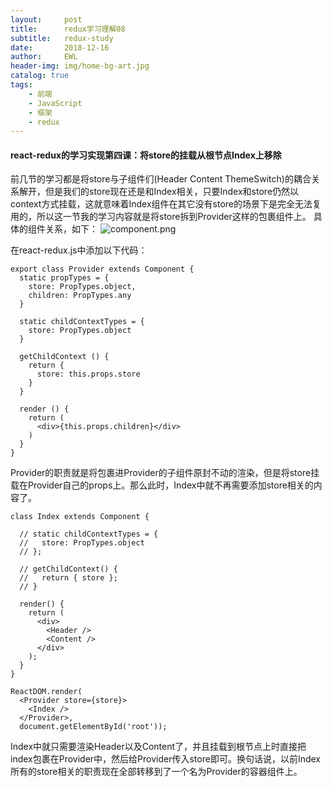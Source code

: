 ```yaml
---
layout:     post
title:      redux学习理解08
subtitle:   redux-study
date:       2018-12-16
author:     EWL
header-img: img/home-bg-art.jpg
catalog: true
tags:
    - 前端
    - JavaScript
    - 框架
    - redux
---
```


#### react-redux的学习实现第四课：将store的挂载从根节点Index上移除

前几节的学习都是将store与子组件们(Header Content ThemeSwitch)的耦合关系解开，但是我们的store现在还是和Index相关，只要Index和store仍然以context方式挂载，这就意味着Index组件在其它没有store的场景下是完全无法复用的，所以这一节我的学习内容就是将store拆到Provider这样的包裹组件上。
具体的组件关系，如下：
![component.png](http://huzidaha.github.io/static/assets/img/posts/B5DD0B85-6119-4BC3-9626-59E564B45275.png)

在react-redux.js中添加以下代码：

```
export class Provider extends Component {
  static propTypes = {
    store: PropTypes.object,
    children: PropTypes.any
  }

  static childContextTypes = {
    store: PropTypes.object
  }

  getChildContext () {
    return {
      store: this.props.store
    }
  }

  render () {
    return (
      <div>{this.props.children}</div>
    )
  }
}

```

Provider的职责就是将包裹进Provider的子组件原封不动的渲染，但是将store挂载在Provider自己的props上。那么此时，Index中就不再需要添加store相关的内容了。
```
class Index extends Component {

  // static childContextTypes = {
  //   store: PropTypes.object
  // };

  // getChildContext() {
  //   return { store };
  // }

  render() {
    return (
      <div>
        <Header />
        <Content />
      </div>
    );
  }
}

ReactDOM.render(
  <Provider store={store}>
    <Index />
  </Provider>,
  document.getElementById('root'));
```

Index中就只需要渲染Header以及Content了，并且挂载到根节点上时直接把index包裹在Provider中，然后给Provider传入store即可。换句话说，以前Index所有的store相关的职责现在全部转移到了一个名为Provider的容器组件上。






